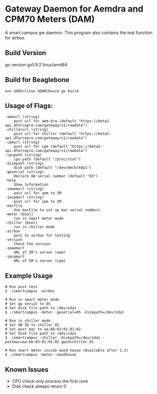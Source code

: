 # Gateway Daemon for Aemdra and CPM70 Meters (DAM)

A smart campus gw daemon. This program also contains the test function for airbox.

## Build Version

go version go1.9.2 linux/amd64

## Build for Beaglebone

````
env GOOS=linux GOARCH=arm go build
````

## Usage of Flags:

````
-aemurl (string)
    post url for aem-dra (default "https://beta2-api.dforcepro.com/gateway/v1/rawdata")
-chillerurl (string)
    post url for chiller (default "https://beta2-api.dforcepro.com/gateway/v1/rawdata")
-cpmurl (string)
    post url for cpm (default "https://beta2-api.dforcepro.com/gateway/v1/rawdata")
-cpupath (string)
    cpu path (default "/proc/stat")
-diskpath (string)
    disk path (default "/dev/mmcblk0p1")
-gwserial (string)
    Declare GW serial number (default "03")
-help
    Show information
-imaemurl (string)
    post url for aem to IM
-imcpmurl (string)
    post url for cpm to IM
-macfile
    Use macFile to set up mac serial numbers 
-meter (bool)
    run in smart meter mode
-chiller (bool)
    run in chiller mode
-airbox
    post to airbox for testing
-version
    Check the version
-imaemurl
    URL of IM's server (aem)
-imcpmurl
    URL of IM's server (cpm)
````

## Example Usage

````
# Run post test
$ ./smartcampus -airbox

# Run in smart meter mode
# Set gw serial to 05
# Set disk file path to /dev/sda1
$ ./smartcampus -meter -gwserial=05 -diskpath=/dev/sda1

# Run in chiller mode
# Set GW ID to chiller_02
# Set post mac to aa:bb:03:01:01:02
# Set disk file path to /dev/sda1
$ ./smartcampus -chiller -diskpath=/dev/sda1 -postmac=aa:bb:03:01:01:02 gwid=chiller_02

# Run smart meter inside wood house (Available after 1.2)
$ ./smartcampus -meter -woodhouse
````

## Known Issues

*  CPU check only process the first core
*  Disk check always return 0